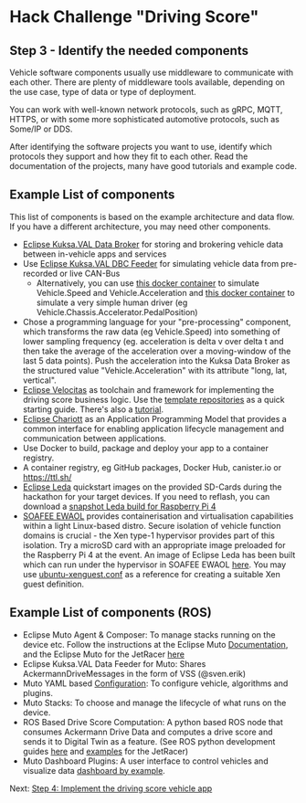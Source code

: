# Hack Challenge "Driving Score"
## Step 3 - Identify the needed components

Vehicle software components usually use middleware to communicate with each other. There are plenty of middleware tools available, depending on the use case, type of data or type of deployment.

You can work with well-known network protocols, such as gRPC, MQTT, HTTPS, or with some more sophisticated automotive protocols, such as Some/IP or DDS.

After identifying the software projects you want to use, identify which protocols they support and how they fit to each other. Read the documentation of the projects, many have good tutorials and example code.

## Example List of components

This list of components is based on the example architecture and data flow. If you have a different architecture, you may need other components.

- [Eclipse Kuksa.VAL Data Broker](https://github.com/eclipse/kuksa.val/tree/master/kuksa_databroker) for storing and brokering vehicle data between in-vehicle apps and services
- Use [Eclipse Kuksa.VAL DBC Feeder](https://github.com/eclipse/kuksa.val.feeders/tree/main/dbc2val) for simulating vehicle data from pre-recorded or live CAN-Bus
  - Alternatively, you can use [this docker container](https://github.com/mikehaller/kuksa.val.services-carsim/pkgs/container/carsim) to simulate Vehicle.Speed and Vehicle.Acceleration and [this docker container](https://github.com/mikehaller/kuksa.val.services-carsim/pkgs/container/driver) to simulate a very simple human driver (eg Vehicle.Chassis.Accelerator.PedalPosition)
- Chose a programming language for your "pre-processing" component, which transforms the raw data (eg Vehicle.Speed) into something of lower sampling frequency (eg. acceleration is delta v over delta t and then take the average of the acceleration over a moving-window of the last 5 data points). Push the acceleration into the Kuksa Data Broker as the structured value "Vehicle.Acceleration" with its attribute "long, lat, vertical".
- [Eclipse Velocitas](https://github.com/eclipse-velocitas) as toolchain and framework for implementing the driving score business logic. Use the [template repositories](https://github.com/orgs/eclipse-velocitas/repositories?q=template&type=all&language=&sort=) as a quick starting guide. There's also a [tutorial](https://websites.eclipseprojects.io/velocitas/docs/tutorials/).
- [Eclipse Chariott](https://github.com/eclipse/chariott) as an Application Programming Model that provides a common interface for enabling application lifecycle management and communication between applications.
- Use Docker to build, package and deploy your app to a container registry.
- A container registry, eg GitHub packages, Docker Hub, canister.io or https://ttl.sh/
- [Eclipse Leda](https://github.com/eclipse-leda/leda-distro) quickstart images on the provided SD-Cards during the hackathon for your target devices. If you need to reflash, you can download a [snapshot Leda build for Raspberry Pi 4](https://swdcdownloads.blob.core.windows.net/%24web/sdv-image-all-raspberrypi4-64.wic.bz2)
- [SOAFEE EWAOL](https://ewaol.docs.arm.com/en/kirkstone-dev/) provides containerisation and virtualisation capabilities within a light Linux-based distro. Secure isolation of vehicle function domains is crucial - the Xen type-1 hypervisor provides part of this isolation. Try a microSD card with an appropriate image preloaded for the Raspberry Pi 4 at the event. An image of Eclipse Leda has been built which can run under the hypervisor in SOAFEE EWAOL [here](https://github.com/benmordaunt/meta-leda/releases/tag/eclipse-leda-xen-rc1). You may use [ubuntu-xenguest.conf](https://github.com/benjaminmordaunt/sdv-hackathon-cfg3/blob/main/xencfg/ubuntu-xenguest.conf) as a reference for creating a suitable Xen guest definition.

## Example List of components (ROS)

- Eclipse Muto Agent & Composer: To manage stacks running on the device etc. Follow the instructions at the Eclipse Muto [Documentation](https://eclipse-muto.github.io/docs/docs/muto-edge/getting-started/by-example), and the Eclipse Muto for the JetRacer [here](https://github.com/Eclipse-SDV-Hackathon-BCX/.github/blob/main/profile/JetRacer.md)
- Eclipse Kuksa.VAL Data Feeder for Muto: Shares AckermannDriveMessages in the form of VSS (@sven.erik)
- Muto YAML based [Configuration](https://eclipse-muto.github.io/docs/docs/muto-edge/getting-started/by-example): To configure vehicle, algorithms and plugins.
- Muto Stacks: To choose and manage the lifecycle of what runs on the device.
- ROS Based Drive Score Computation: A python based ROS node that consumes Ackermann Drive Data and computes a drive score and sends it to Digital Twin as a feature. (See ROS python development guides [here](http://wiki.ros.org/ROS/Tutorials/CreatingPackage) and [examples](https://github.com/composiv/jetracer_example) for the JetRacer)
- Muto Dashboard Plugins: A user interface to control vehicles and visualize data [dashboard by example](https://eclipse-muto.github.io/docs/docs/muto-edge/getting-started/dashboard-by-example).




Next: [Step 4: Implement the driving score vehicle app](./step-4-driving-score-app.md)
